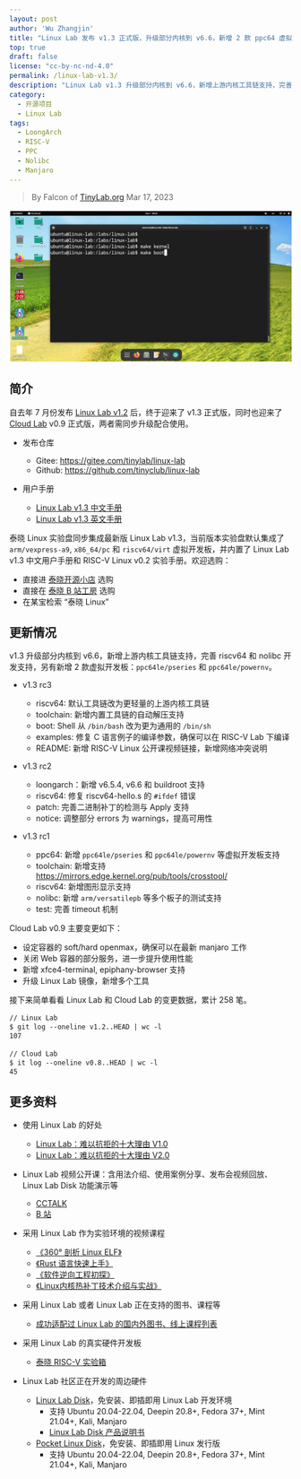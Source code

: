 ```yaml
---
layout: post
author: 'Wu Zhangjin'
title: "Linux Lab 发布 v1.3 正式版，升级部分内核到 v6.6，新增 2 款 ppc64 虚拟开发板"
top: true
draft: false
license: "cc-by-nc-nd-4.0"
permalink: /linux-lab-v1.3/
description: "Linux Lab v1.3 升级部分内核到 v6.6，新增上游内核工具链支持，完善 riscv64 和 nolibc 开发支持，另有新增 2 款虚拟开发板：ppc64le/pseries 和 ppc64le/powernv"
category:
  - 开源项目
  - Linux Lab
tags:
  - LoongArch
  - RISC-V
  - PPC
  - Nolibc
  - Manjaro
---
```


> By Falcon of [TinyLab.org][1]
> Mar 17, 2023

![Linux Lab Shell](/images/disks/linux-lab-disk-kernel-dev.jpg)

## 简介

自去年 7 月份发布 [Linux Lab v1.2](https://tinylab.org/linux-lab-v1.1/) 后，终于迎来了 v1.3 正式版，同时也迎来了 [Cloud Lab](https://tinylab.org/cloud-lab) v0.9 正式版，两者需同步升级配合使用。

* 发布仓库
    * Gitee: <https://gitee.com/tinylab/linux-lab>
    * Github: <https://github.com/tinyclub/linux-lab>

* 用户手册
    * [Linux Lab v1.3 中文手册](https://tinylab.org/pdfs/linux-lab-v1.3-manual-zh.pdf)
    * [Linux Lab v1.3 英文手册](https://tinylab.org/pdfs/linux-lab-v1.3-manual-en.pdf)

泰晓 Linux 实验盘同步集成最新版 Linux Lab v1.3，当前版本实验盘默认集成了 `arm/vexpress-a9`, `x86_64/pc` 和 `riscv64/virt` 虚拟开发板，并内置了 Linux Lab v1.3 中文用户手册和 RISC-V Linux v0.2 实验手册。欢迎选购：

* 直接进 [泰晓开源小店](https://shop155917374.taobao.com) 选购
* 直接在 [泰晓 B 站工房](https://space.bilibili.com/687228362) 选购
* 在某宝检索 “泰晓 Linux”

## 更新情况

v1.3 升级部分内核到 v6.6，新增上游内核工具链支持，完善 riscv64 和 nolibc 开发支持，另有新增 2 款虚拟开发板：`ppc64le/pseries` 和 `ppc64le/powernv`。

* v1.3 rc3
    * riscv64: 默认工具链改为更轻量的上游内核工具链
    * toolchain: 新增内置工具链的自动解压支持
    * boot: Shell 从 `/bin/bash` 改为更为通用的 `/bin/sh`
    * examples: 修复 C 语言例子的编译参数，确保可以在 RISC-V Lab 下编译
    * README: 新增 RISC-V Linux 公开课视频链接，新增网络冲突说明

* v1.3 rc2
    * loongarch：新增 v6.5.4, v6.6 和 buildroot 支持
    * riscv64: 修复 riscv64-hello.s 的 `#ifdef` 错误
    * patch: 完善二进制补丁的检测与 Apply 支持
    * notice: 调整部分 errors 为 warnings，提高可用性

* v1.3 rc1
    * ppc64: 新增 `ppc64le/pseries` 和 `ppc64le/powernv` 等虚拟开发板支持
    * toolchain: 新增支持 <https://mirrors.edge.kernel.org/pub/tools/crosstool/>
    * riscv64: 新增图形显示支持
    * nolibc: 新增 `arm/versatilepb` 等多个板子的测试支持
    * test: 完善 timeout 机制

Cloud Lab v0.9 主要变更如下：

* 设定容器的 soft/hard openmax，确保可以在最新 manjaro 工作
* 关闭 Web 容器的部分服务，进一步提升使用性能
* 新增 xfce4-terminal, epiphany-browser 支持
* 升级 Linux Lab 镜像，新增多个工具

接下来简单看看 Linux Lab 和 Cloud Lab 的变更数据，累计 258 笔。

    // Linux Lab
    $ git log --oneline v1.2..HEAD | wc -l
    107

    // Cloud Lab
    $ it log --oneline v0.8..HEAD | wc -l
    45

## 更多资料

* 使用 Linux Lab 的好处
    * [Linux Lab：难以抗拒的十大理由 V1.0](https://tinylab.org/why-linux-lab)
    * [Linux Lab：难以抗拒的十大理由 V2.0](https://tinylab.org/why-linux-lab-v2)

* Linux Lab 视频公开课：含用法介绍、使用案例分享、发布会视频回放、Linux Lab Disk 功能演示等
    * [CCTALK](https://www.cctalk.com/m/group/88948325)
    * [B 站](https://space.bilibili.com/687228362/channel/detail?cid=152574)

* 采用 Linux Lab 作为实验环境的视频课程
    * [《360° 剖析 Linux ELF》](https://www.cctalk.com/m/group/88089283)
    * [《Rust 语言快速上手》](https://www.cctalk.com/m/group/89507527)
    * [《软件逆向工程初探》](https://www.cctalk.com/m/group/89626746)
    * [《Linux内核热补丁技术介绍与实战》](https://www.cctalk.com/m/group/89715946)

* 采用 Linux Lab 或者 Linux Lab 正在支持的图书、课程等
    * [成功适配过 Linux Lab 的国内外图书、线上课程列表](https://gitee.com/tinylab/linux-lab/issues/I49VV9)

* 采用 Linux Lab 的真实硬件开发板
    * [泰晓 RISC-V 实验箱](https://tinylab.org/tiny-riscv-box)

* Linux Lab 社区正在开发的周边硬件
    * [Linux Lab Disk](https://shop155917374.taobao.com/)，免安装、即插即用 Linux Lab 开发环境
        * 支持 Ubuntu 20.04-22.04, Deepin 20.8+, Fedora 37+, Mint 21.04+, Kali, Manjaro
        * [Linux Lab Disk 产品说明书](https://tinylab.org/linux-lab-disk)
    * [Pocket Linux Disk](https://shop155917374.taobao.com/)，免安装、即插即用 Linux 发行版
        * 支持 Ubuntu 20.04-22.04, Deepin 20.8+, Fedora 37+, Mint 21.04+, Kali, Manjaro

[1]: https://tinylab.org
